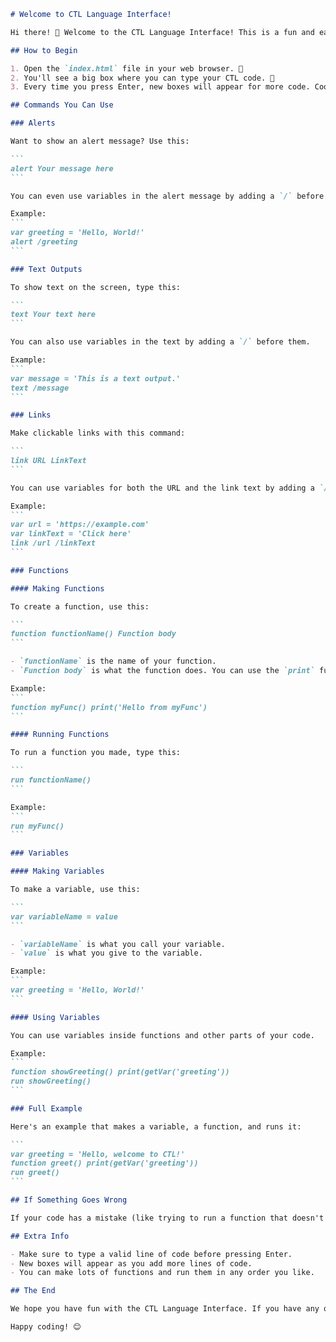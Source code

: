 ````markdown name=README.md
# Welcome to CTL Language Interface!

Hi there! 🌟 Welcome to the CTL Language Interface! This is a fun and easy guide to help you use the CTL language. Let's get started!

## How to Begin

1. Open the `index.html` file in your web browser. 📄
2. You'll see a big box where you can type your CTL code. 📝
3. Every time you press Enter, new boxes will appear for more code. Cool, right? 😎

## Commands You Can Use

### Alerts

Want to show an alert message? Use this:

```
alert Your message here
```

You can even use variables in the alert message by adding a `/` before them.

Example:
```
var greeting = 'Hello, World!'
alert /greeting
```

### Text Outputs

To show text on the screen, type this:

```
text Your text here
```

You can also use variables in the text by adding a `/` before them.

Example:
```
var message = 'This is a text output.'
text /message
```

### Links

Make clickable links with this command:

```
link URL LinkText
```

You can use variables for both the URL and the link text by adding a `/` before them.

Example:
```
var url = 'https://example.com'
var linkText = 'Click here'
link /url /linkText
```

### Functions

#### Making Functions

To create a function, use this:

```
function functionName() Function body
```

- `functionName` is the name of your function.
- `Function body` is what the function does. You can use the `print` function inside to show text.

Example:
```
function myFunc() print('Hello from myFunc')
```

#### Running Functions

To run a function you made, type this:

```
run functionName()
```

Example:
```
run myFunc()
```

### Variables

#### Making Variables

To make a variable, use this:

```
var variableName = value
```

- `variableName` is what you call your variable.
- `value` is what you give to the variable.

Example:
```
var greeting = 'Hello, World!'
```

#### Using Variables

You can use variables inside functions and other parts of your code.

Example:
```
function showGreeting() print(getVar('greeting'))
run showGreeting()
```

### Full Example

Here's an example that makes a variable, a function, and runs it:

```
var greeting = 'Hello, welcome to CTL!'
function greet() print(getVar('greeting'))
run greet()
```

## If Something Goes Wrong

If your code has a mistake (like trying to run a function that doesn't exist), a message will show up at the bottom of the page.

## Extra Info

- Make sure to type a valid line of code before pressing Enter.
- New boxes will appear as you add more lines of code.
- You can make lots of functions and run them in any order you like.

## The End

We hope you have fun with the CTL Language Interface. If you have any questions or need help, just ask!

Happy coding! 😊
````
